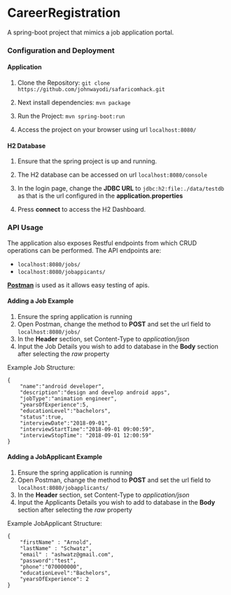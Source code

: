 # CareerRegistration
A spring-boot project that mimics a job application portal.

### Configuration and Deployment

#### Application
1. Clone the Repository:
`git clone https://github.com/johnwayodi/safaricomhack.git`  

2. Next install dependencies:
`mvn package`

3. Run the Project:
`mvn spring-boot:run`

4. Access the project on your browser using url `localhost:8080/`

#### H2 Database
1. Ensure that the spring project is up and running.

2. The H2 database can be accessed on url `localhost:8080/console`

3. In the login page, change the **JDBC URL** to `jdbc:h2:file:./data/testdb` as that is the url configured in the **application.properties**

4. Press **connect** to access the H2 Dashboard.

### API Usage
The application also exposes Restful endpoints from which CRUD operations can be performed. The API endpoints are:
* `localhost:8080/jobs/`
* `localhost:8080/jobappicants/`

**[Postman](https://www.getpostman.com/)** is used as it allows easy testing of apis. 
#### Adding a Job Example
1. Ensure the spring application is running
2. Open Postman, change the method to **POST** and set the url field to `localhost:8080/jobs/`
3. In the **Header** section, set Content-Type to *application/json*
4. Input the Job Details you wish to add to database in the **Body** section after selecting the *raw* property

Example Job Structure:
    
    {
    	"name":"android developer",
    	"description":"design and develop android apps",
    	"jobType":"animation engineer",
    	"yearsOfExperience":5,
    	"educationLevel":"bachelors",
    	"status":true,
    	"interviewDate":"2018-09-01",
    	"interviewStartTime":"2018-09-01 09:00:59",
    	"interviewStopTime": "2018-09-01 12:00:59"
    }

#### Adding a JobApplicant Example
1. Ensure the spring application is running
2. Open Postman, change the method to **POST** and set the url field to `localhost:8080/jobapplicants/`
3. In the **Header** section, set Content-Type to *application/json*
4. Input the Applicants Details you wish to add to database in the **Body** section after selecting the *raw* property

Example JobApplicant Structure:
    
    {
    	"firstName" : "Arnold",
    	"lastName" : "Schwatz",
    	"email" : "ashwatz@gmail.com",
    	"password":"test",
    	"phone":"070000000",
    	"educationLevel":"Bachelors",
    	"yearsOfExperience": 2
    }